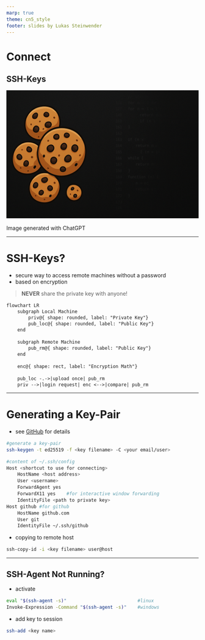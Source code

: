 ```yaml
---
marp: true
theme: cn5_style
footer: slides by Lukas Steinwender
---
```


<!-- _class: titleslide -->
# Connect
## SSH-Keys

![bg](../../gfx/TitlePage.png)
<div class="footnote">Image generated with ChatGPT</div>

---
# SSH-Keys?
* secure way to access remote machines without a password
* based on encryption
> **NEVER** share the private key with anyone!

```mermaid
flowchart LR
    subgraph Local Machine
        priv@{ shape: rounded, label: "Private Key"}
        pub_loc@{ shape: rounded, label: "Public Key"}
    end

    subgraph Remote Machine
        pub_rm@{ shape: rounded, label: "Public Key"}
    end

    enc@{ shape: rect, label: "Encryption Math"}

    pub_loc -.->|upload once| pub_rm
    priv -->|login request| enc <-->|compare| pub_rm
```

---
# Generating a Key-Pair
<!-- `ed25519` ... encoding protocol -->

* see [GitHub](https://docs.github.com/en/authentication/connecting-to-github-with-ssh/generating-a-new-ssh-key-and-adding-it-to-the-ssh-agent) for details 
```bash
#generate a key-pair
ssh-keygen -t ed25519 -f <key filename> -C <your email/user>                                                    
```
```bash
#content of ~/.ssh/config
Host <shortcut to use for connecting>
    HostName <host address>
    User <username>
    ForwardAgent yes
	ForwardX11 yes    #for interactive window forwarding
    IdentityFile <path to private key>
Host github #for github
    HostName github.com
    User git
    IdentityFile ~/.ssh/github                                                                           
```
* copying to remote host
```bash
ssh-copy-id -i <key filename> user@host                                                                         
```
---
## SSH-Agent Not Running?
* activate
```bash
eval "$(ssh-agent -s)"                          #linux
Invoke-Expression -Command "$(ssh-agent -s)"    #windows 
```
* add key to session
```bash
ssh-add <key name>
```